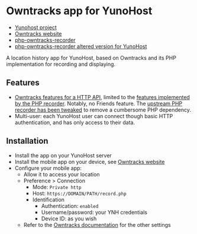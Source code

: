 # Owntracks app for YunoHost

- [Yunohost project](https://yunohost.org)
- [Owntracks website](http://owntracks.org)
- [php-owntracks-recorder](https://github.com/tomyvi/php-owntracks-recorder)
- [php-owntracks-recorder altered version for YunoHost](https://github.com/tituspijean/php-owntracks-recorder)

A location history app for YunoHost, based on Owntracks and its PHP implementation for recording and displaying.

## Features

- [Owntracks features for a HTTP API](http://owntracks.org/booklet/tech/http/), limited to the [features implemented by the PHP recorder](https://github.com/tomyvi/php-owntracks-recorder#features). Notably, no Friends feature. The [upstream PHP recorder has been tweaked](https://github.com/tituspijean/php-owntracks-recorder) to remove a cumbersome PHP dependency.
- Multi-user: each YunoHost user can connect though basic HTTP authentication, and has only access to their data.

## Installation

- Install the app on your YunoHost server
- Install the mobile app on your device, see [Owntracks website](http://owntracks.org)
- Configure your mobile app:
  - Allow it to access your location
  - Preference > Connection
    - Mode: `Private http`
    - Host: `https://DOMAIN/PATH/record.php`
    - Identification
       - Authentication: `enabled`
       - Username/password: your YNH credentials
       - Device ID: as you wish
   - Refer to the [Owntracks documentation](http://owntracks.org/booklet) for the other settings

